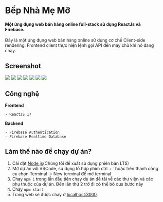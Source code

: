 # Bếp Nhà Mẹ Mỡ

#### Một ứng dụng web bán hàng online full-stack sử dụng ReactJs và Firebase.
Đây là một ứng dụng web bán hàng online sử dụng cơ chế Client-side rendering. Frontend client thực hiện lệnh gọi API đến máy chủ khi nó đang chạy.

## Screenshot
![](https://firebasestorage.googleapis.com/v0/b/bepnhamemo-5a215.appspot.com/o/screenShots%2FHome.png?alt=media&token=9b7484da-09d3-48f6-a358-c4a7ce645c2b)
![](https://firebasestorage.googleapis.com/v0/b/bepnhamemo-5a215.appspot.com/o/screenShots%2FProduct.png?alt=media&token=67089e89-33e8-4601-8fa1-c1b872237014)
![](https://firebasestorage.googleapis.com/v0/b/bepnhamemo-5a215.appspot.com/o/screenShots%2FContact.png?alt=media&token=763d5b34-d67d-4e50-990f-e9e07a2a59ec)
![](https://firebasestorage.googleapis.com/v0/b/bepnhamemo-5a215.appspot.com/o/screenShots%2FCart.png?alt=media&token=93d66be3-5fb5-40eb-a135-a57c9771a80d)
![](https://firebasestorage.googleapis.com/v0/b/bepnhamemo-5a215.appspot.com/o/screenShots%2FCart-null.png?alt=media&token=7256955e-b8ca-4bd4-838e-36d2888c0237)
![](https://firebasestorage.googleapis.com/v0/b/bepnhamemo-5a215.appspot.com/o/screenShots%2FCart.png?alt=media&token=93d66be3-5fb5-40eb-a135-a57c9771a80d)
![](https://firebasestorage.googleapis.com/v0/b/bepnhamemo-5a215.appspot.com/o/screenShots%2Flogin.png?alt=media&token=1abf77d7-49a8-43e4-ad2f-b7e5c231c5d8)

## Công nghệ

**Frontend**

    - ReactJS 17

**Backend**

    - Firebase Authentication
    - Firebase Realtime Database

## Làm thế nào để chạy dự án?
1. Cài đặt [Node.js](https://nodejs.org/en/)(Chúng tôi đề xuất sử dụng phiên bản LTS)
2. Mở dự án với VSCode, sử dụng tổ hợp phím ctrl + ` hoặc trên thanh công cụ chọn Terminal -> New terminal để mở terminal
3. Chạy `npm i` trong lần đầu tiên chạy dự án để tải về các thư viện và các phụ thuộc của dự án. Đến lần thứ 2 trở đi có thể bỏ qua bước này
4. Chạy `npm start`
5. Trang web sẽ được chạy ở [localhost:3000]().
